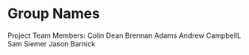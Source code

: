 # Group Names
Project Team Members: 
Colin Dean
Brennan Adams
Andrew CampbellL
Sam Siemer
Jason Barnick
